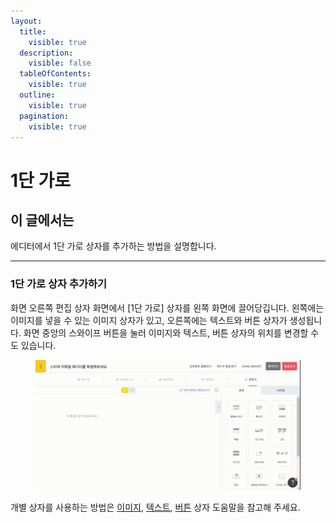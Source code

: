 ```yaml
---
layout:
  title:
    visible: true
  description:
    visible: false
  tableOfContents:
    visible: true
  outline:
    visible: true
  pagination:
    visible: true
---
```


# 1단 가로

## 이 글에서는

에디터에서 1단 가로 상자를 추가하는 방법을 설명합니다.&#x20;

***

### 1단 가로 상자 추가하기

화면 오른쪽 편집 상자 화면에서 \[1단 가로] 상자를 왼쪽 화면에 끌어당깁니다. 왼쪽에는 이미지를 넣을 수 있는 이미지 상자가 있고, 오른쪽에는 텍스트와 버튼 상자가 생성됩니다. 화면 중앙의 스와이프 버튼을 눌러 이미지와 텍스트, 버튼 상자의 위치를 변경할 수도 있습니다.

<figure><img src="../../../.gitbook/assets/screencast-stibee.com-2024.04.22-13_19_38.gif" alt=""><figcaption></figcaption></figure>

개별 상자를 사용하는 방법은 [이미지](image.md), [텍스트](text.md), [버튼](button.md) 상자 도움말을 참고해 주세요.
